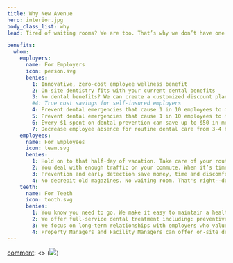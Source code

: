 ```yaml
---
title: Why New Avenue
hero: interior.jpg
body_class_list: why
lead: Tired of waiting rooms? We are too. That’s why we don’t have one. We make seeing a dentist easy for your team by bringing the dentist's office to you.

benefits:
  whom:
    employers:
      name: For Employers
      icon: person.svg
      benies:
        1: Innovative, zero-cost employee wellness benefit
        2: On-site dentistry fits with your current dental benefits
        3: No dental benefits? We can create a customized discount plan for your employees
        #4: True cost savings for self-insured employers
        4: Prevent dental emergencies that cause 1 in 10 employees to miss a full day of work each year
        5: Prevent dental emergencies that cause 1 in 10 employees to miss a full day of work each year
        6: Every $1 spent on dental prevention can save up to $50 in medical treatment costs
        7: Decrease employee absence for routine dental care from 3-4 hours to 1 hour or less (including travel time)
    employees:
      name: For Employees
      icon: team.svg
      benies:
        1: Hold on to that half-day of vacation. Take care of your routine dental appointment in an hour or less.
        2: You deal with enough traffic on your commute. When it’s time to see a dentist we come to you.
        3: Prevention and early detection save money, time and discomfort long term.
        4: No decrepit old magazines. No waiting room. That's right--do your thing until we’re ready for you, we’ll let you know
    teeth:
      name: For Teeth
      icon: tooth.svg
      benies:
        1: You know you need to go. We make it easy to maintain a healthy smile.
        2: We offer full-service dental treatment including: preventive, digital X-rays, cleanings, Invisalign, whitening, cosmetic treatment, surgical treatment
        3: We focus on long-term relationships with employers who value providing excellent benefits to their employees.
        4: Property Managers and Facility Managers can offer on-site dentistry to their tenants to help attract and retain tenants.
---
```




[comment]: <> (TODO: Icons?)
[comment]: <> (![](myimage.jpg?classes=float-left))
